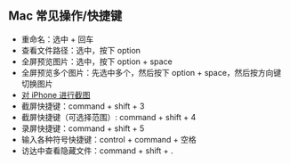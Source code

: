 ## Mac 常见操作/快捷键

- 重命名：选中 + 回车
- 查看文件路径：选中，按下 option 
- 全屏预览图片：选中，按下 option + space
- 全屏预览多个图片：先选中多个，然后按下 option + space，然后按方向键切换图片
- [对 iPhone 进行截图](./screenshot_iphone.md)
- 截屏快捷键：command + shift + 3
- 截屏快捷键（可选择范围）: command + shift + 4
- 录屏快捷键：command + shift + 5
- 输入各种符号快捷键：control + command + 空格
- 访达中查看隐藏文件：command + shift + .

